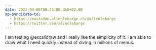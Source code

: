 ```yaml
---
date: 2022-04-06T09:25:08.358+02:00
mp-syndicate-to:
  - https://mastodon.alienlebarge.ch/@alienlebarge
  - https://twitter.com/alienlebarge
---
```

I am testing @excalidraw and I really like the simplicity of it. I am able to draw what I need quickly instead of diving in millions of menus.
